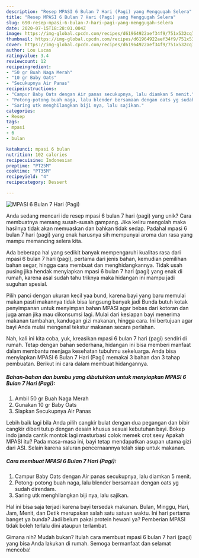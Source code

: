 ```yaml
---
description: "Resep MPASI 6 Bulan 7 Hari (Pagi) yang Menggugah Selera"
title: "Resep MPASI 6 Bulan 7 Hari (Pagi) yang Menggugah Selera"
slug: 690-resep-mpasi-6-bulan-7-hari-pagi-yang-menggugah-selera
date: 2020-07-15T18:28:01.004Z
image: https://img-global.cpcdn.com/recipes/d61964922aef34f9/751x532cq70/mpasi-6-bulan-7-hari-pagi-foto-resep-utama.jpg
thumbnail: https://img-global.cpcdn.com/recipes/d61964922aef34f9/751x532cq70/mpasi-6-bulan-7-hari-pagi-foto-resep-utama.jpg
cover: https://img-global.cpcdn.com/recipes/d61964922aef34f9/751x532cq70/mpasi-6-bulan-7-hari-pagi-foto-resep-utama.jpg
author: Lou Lucas
ratingvalue: 3.4
reviewcount: 12
recipeingredient:
- "50 gr Buah Naga Merah"
- "10 gr Baby Oats"
- "Secukupnya Air Panas"
recipeinstructions:
- "Campur Baby Oats dengan Air panas secukupnya, lalu diamkan 5 menit."
- "Potong-potong buah naga, lalu blender bersamaan dengan oats yg sudah direndam."
- "Saring utk menghilangkan biji nya, lalu sajikan."
categories:
- Resep
tags:
- mpasi
- 6
- bulan

katakunci: mpasi 6 bulan 
nutrition: 102 calories
recipecuisine: Indonesian
preptime: "PT25M"
cooktime: "PT35M"
recipeyield: "4"
recipecategory: Dessert

---
```



![MPASI 6 Bulan 7 Hari (Pagi)](https://img-global.cpcdn.com/recipes/d61964922aef34f9/751x532cq70/mpasi-6-bulan-7-hari-pagi-foto-resep-utama.jpg)

Anda sedang mencari ide resep mpasi 6 bulan 7 hari (pagi) yang unik? Cara membuatnya memang susah-susah gampang. Jika keliru mengolah maka hasilnya tidak akan memuaskan dan bahkan tidak sedap. Padahal mpasi 6 bulan 7 hari (pagi) yang enak harusnya sih mempunyai aroma dan rasa yang mampu memancing selera kita.

Ada beberapa hal yang sedikit banyak mempengaruhi kualitas rasa dari mpasi 6 bulan 7 hari (pagi), pertama dari jenis bahan, kemudian pemilihan bahan segar, hingga cara membuat dan menghidangkannya. Tidak usah pusing jika hendak menyiapkan mpasi 6 bulan 7 hari (pagi) yang enak di rumah, karena asal sudah tahu triknya maka hidangan ini mampu jadi suguhan spesial.

Pilih panci dengan ukuran kecil yaa bund, karena bayi yang baru memulai makan pasti makannya tidak bisa langsung banyak jadi Bunda butuh kotak penyimpanan untuk menyimpan bahan MPASI agar bebas dari kotoran dan juga aman jika mau dikonsumsi lagi. Mulai dari kesiapan bayi menerima makanan tambahan, kandugan gizi makanan, hingga cara. Ini bertujuan agar bayi Anda mulai mengenal tekstur makanan secara perlahan.


Nah, kali ini kita coba, yuk, kreasikan mpasi 6 bulan 7 hari (pagi) sendiri di rumah. Tetap dengan bahan sederhana, hidangan ini bisa memberi manfaat dalam membantu menjaga kesehatan tubuhmu sekeluarga. Anda bisa menyiapkan MPASI 6 Bulan 7 Hari (Pagi) memakai 3 bahan dan 3 tahap pembuatan. Berikut ini cara dalam membuat hidangannya.

<!--inarticleads1-->

##### Bahan-bahan dan bumbu yang dibutuhkan untuk menyiapkan MPASI 6 Bulan 7 Hari (Pagi):

1. Ambil 50 gr Buah Naga Merah
1. Gunakan 10 gr Baby Oats
1. Siapkan Secukupnya Air Panas


Lebih baik lagi bila Anda pilih cangkir bulat dengan dua pegangan dan bibir cangkir diberi tutup dengan desain khusus sesuai kebutuhan bayi. Bokep indo janda cantik montok lagi masturbasi colok memek crot sexy  Apakah MPASI itu? Pada masa-masa ini, bayi tetap mendapatkan asupan utama gizi dari ASI. Selain karena saluran pencernaannya telah siap untuk makanan. 

<!--inarticleads2-->

##### Cara membuat MPASI 6 Bulan 7 Hari (Pagi):

1. Campur Baby Oats dengan Air panas secukupnya, lalu diamkan 5 menit.
1. Potong-potong buah naga, lalu blender bersamaan dengan oats yg sudah direndam.
1. Saring utk menghilangkan biji nya, lalu sajikan.


Hal ini bisa saja terjadi karena bayi tersedak makanan. Bulan, Minggu, Hari, Jam, Menit, dan Detik merupakan salah satu satuan waktu. Ini hari pertama banget ya bunda? Jadi belum pakai protein hewani ya? Pemberian MPASI tidak boleh terlalu dini ataupun terlambat. 

Gimana nih? Mudah bukan? Itulah cara membuat mpasi 6 bulan 7 hari (pagi) yang bisa Anda lakukan di rumah. Semoga bermanfaat dan selamat mencoba!
